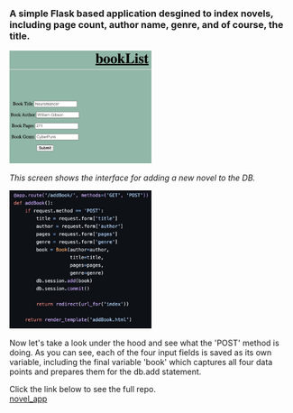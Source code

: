 ### **A simple Flask based application** desgined to index novels, including page count, author name, genre, and of course, the title. 

<img src="https://raw.githubusercontent.com/grassLEE/grassleeblog/main/images/bookapp1.png" width="50%" float="right" margin-right="10px">  

*This screen shows the interface for adding a new novel to the DB.* 

<img src="https://raw.githubusercontent.com/grassLEE/grassleeblog/main/images/bookapp3.png" width="50%" float="right" margin-right="10px">

Now let's take a look under the hood and see what the 'POST' method is doing. As you can see, each of the four input fields is saved as its own variable, including the final variable 'book' which captures all four data points and prepares them for the db.add statement.

Click the link below to see the full repo.  
[novel_app](https://github.com/grassLEE/novel_app.git)